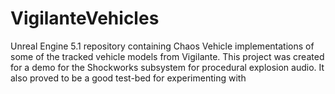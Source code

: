 # VigilanteVehicles
Unreal Engine 5.1 repository containing Chaos Vehicle implementations of some of the tracked vehicle models from Vigilante. This project was created for a demo for the Shockworks subsystem for procedural explosion audio. It also proved to be a good test-bed for experimenting with 
